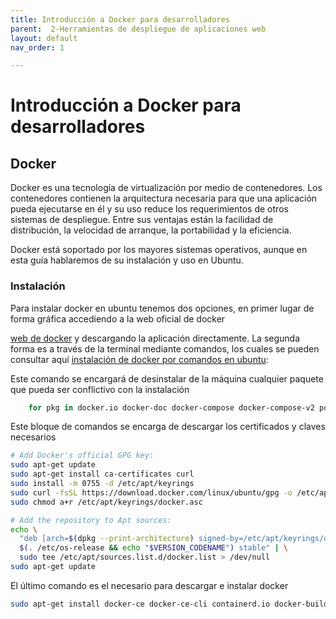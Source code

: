 ```yaml
---
title: Introducción a Docker para desarrolladores
parent:  2-Herramientas de despliegue de aplicaciones web
layout: default
nav_order: 1

---
```


# Introducción a Docker para desarrolladores

## Docker
Docker es una tecnología de virtualización por medio de contenedores. Los contenedores contienen la arquitectura necesaria para que una aplicación pueda ejecutarse en él y su uso reduce los requerimientos de otros sistemas de despliegue. Entre sus ventajas están la facilidad de distribución, la velocidad de arranque, la portabilidad y la eficiencia.

Docker está soportado por los mayores sistemas operativos, aunque en esta guía hablaremos de su instalación y uso en Ubuntu.

### Instalación
Para instalar docker en ubuntu tenemos dos opciones, en primer lugar de forma gráfica accediendo a la web oficial de docker

[web de docker](https://docs.docker.com/desktop/install/linux-install/) y descargando la aplicación directamente. La segunda forma es a través de la terminal mediante comandos, los cuales se pueden consultar aquí [instalación de docker por comandos en ubuntu](https://docs.docker.com/engine/install/ubuntu/):

Este comando se encargará de desinstalar de la máquina cualquier paquete que pueda ser conflictivo con la instalación

```bash
    for pkg in docker.io docker-doc docker-compose docker-compose-v2 podman-docker containerd runc; do sudo apt-get remove $pkg; done
```
Este bloque de comandos se encarga de descargar los certificados y claves necesarios

```bash
# Add Docker's official GPG key:
sudo apt-get update
sudo apt-get install ca-certificates curl
sudo install -m 0755 -d /etc/apt/keyrings
sudo curl -fsSL https://download.docker.com/linux/ubuntu/gpg -o /etc/apt/keyrings/docker.asc
sudo chmod a+r /etc/apt/keyrings/docker.asc

# Add the repository to Apt sources:
echo \
  "deb [arch=$(dpkg --print-architecture) signed-by=/etc/apt/keyrings/docker.asc] https://download.docker.com/linux/ubuntu \
  $(. /etc/os-release && echo "$VERSION_CODENAME") stable" | \
  sudo tee /etc/apt/sources.list.d/docker.list > /dev/null
sudo apt-get update
```
El último comando es el necesario para descargar e instalar docker

```bash
sudo apt-get install docker-ce docker-ce-cli containerd.io docker-buildx-plugin docker-compose-plugin
```

